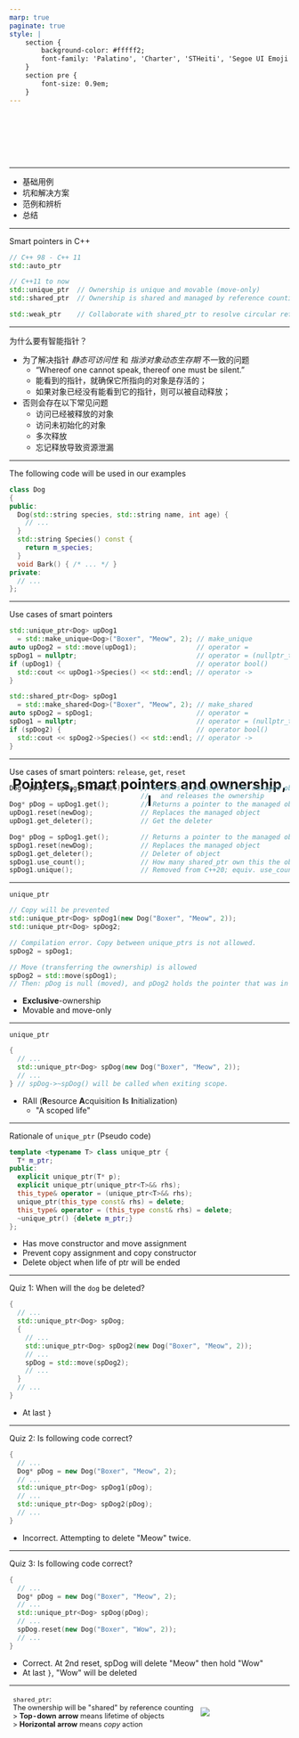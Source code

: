 ```yaml
---
marp: true
paginate: true
style: |
    section {
        background-color: #fffff2;
        font-family: 'Palatino', 'Charter', 'STHeiti', 'Segoe UI Emoji';
    }
    section pre {
        font-size: 0.9em;
    }
---
```


<!-- theme: gaia -->
# Pointers, smart pointers and ownership, I

<style scoped>
h1 {
    text-align: center;
    position: relative;
    top: 30%;
    font-size: 1.8em;
}
</style>

---

* 基础用例
* 坑和解决方案
* 范例和辨析
* 总结

---

Smart pointers in C++
``` C++
// C++ 98 - C++ 11
std::auto_ptr    

// C++11 to now
std::unique_ptr  // Ownership is unique and movable (move-only)
std::shared_ptr  // Ownership is shared and managed by reference counting

std::weak_ptr    // Collaborate with shared_ptr to resolve circular reference issue
```

---

为什么要有智能指针？

* 为了解决指针 _静态可访问性_ 和 _指涉对象动态生存期_ 不一致的问题
  * “Whereof one cannot speak, thereof one must be silent.”
  * 能看到的指针，就确保它所指向的对象是存活的；
  * 如果对象已经没有能看到它的指针，则可以被自动释放；
* 否则会存在以下常见问题
  * 访问已经被释放的对象
  * 访问未初始化的对象
  * 多次释放
  * 忘记释放导致资源泄漏

---

The following code will be used in our examples
``` C++
class Dog
{
public:
  Dog(std::string species, std::string name, int age) {
    // ...
  }
  std::string Species() const {
    return m_species;
  }
  void Bark() { /* ... */ }
private:
  // ...
};
```
---

Use cases of smart pointers

``` C++
std::unique_ptr<Dog> upDog1 
  = std::make_unique<Dog>("Boxer", "Meow", 2); // make_unique
auto upDog2 = std::move(upDog1);               // operator =
spDog1 = nullptr;                              // operator = (nullptr_t)
if (upDog1) {                                  // operator bool()
  std::cout << upDog1->Species() << std::endl; // operator ->
}
```

``` C++
std::shared_ptr<Dog> spDog1
  = std::make_shared<Dog>("Boxer", "Meow", 2); // make_shared
auto spDog2 = spDog1;                          // operator =
spDog1 = nullptr;                              // operator = (nullptr_t)
if (spDog2) {                                  // operator bool()
  std::cout << spDog2->Species() << std::endl; // operator ->
}
```
---

Use cases of smart pointers: `release`, `get`, `reset`
``` C++
Dog* pDog = upDog1.release();    // Returns a pointer to the managed object 
                                 //   and releases the ownership 
Dog* pDog = upDog1.get();        // Returns a pointer to the managed object
upDog1.reset(newDog);            // Replaces the managed object
upDog1.get_deleter();            // Get the deleter
```

``` C++
Dog* pDog = spDog1.get();        // Returns a pointer to the managed object
spDog1.reset(newDog);            // Replaces the managed object
spDog1.get_deleter();            // Deleter of object
spDog1.use_count();              // How many shared_ptr own this the object
spDog1.unique();                 // Removed from C++20; equiv. use_count() == 1
```

---

`unique_ptr`
  
``` C++
// Copy will be prevented
std::unique_ptr<Dog> spDog1(new Dog("Boxer", "Meow", 2));
std::unique_ptr<Dog> spDog2;
```
``` C++
// Compilation error. Copy between unique_ptrs is not allowed.
spDog2 = spDog1;
```
``` C++
// Move (transferring the ownership) is allowed
spDog2 = std::move(spDog1);
// Then: pDog is null (moved), and pDog2 holds the pointer that was in pDog.
```

* **Exclusive**-ownership
* Movable and move-only

---

`unique_ptr`

``` C++
{
  // ...
  std::unique_ptr<Dog> spDog(new Dog("Boxer", "Meow", 2));
  // ...
} // spDog->~spDog() will be called when exiting scope.
```

* RAII (**R**esource **A**cquisition **I**s **I**nitialization)
  * "A scoped life"

---

Rationale of `unique_ptr` (Pseudo code)
``` C++
template <typename T> class unique_ptr {
  T* m_ptr;
public:
  explicit unique_ptr(T* p);
  explicit unique_ptr(unique_ptr<T>&& rhs);
  this_type& operator = (unique_ptr<T>&& rhs);
  unique_ptr(this_type const& rhs) = delete;
  this_type& operator = (this_type const& rhs) = delete;
  ~unique_ptr() {delete m_ptr;}
};
```
* Has move constructor and move assignment
* Prevent copy assignment and copy constructor
* Delete object when life of ptr will be ended
---

Quiz 1: When will the `dog` be deleted?

``` C++
{
  // ...
  std::unique_ptr<Dog> spDog;
  {
    // ...
    std::unique_ptr<Dog> spDog2(new Dog("Boxer", "Meow", 2));
    // ...
    spDog = std::move(spDog2);
    // ...
  }
  // ...
}
```
* At last `}`
---

Quiz 2: Is following code correct?

``` C++
{
  // ...
  Dog* pDog = new Dog("Boxer", "Meow", 2);
  // ...
  std::unique_ptr<Dog> spDog1(pDog);
  // ...
  std::unique_ptr<Dog> spDog2(pDog);
  // ...
}
```
* Incorrect. Attempting to delete "Meow" twice.
---

Quiz 3: Is following code correct?

``` C++
{
  // ...
  Dog* pDog = new Dog("Boxer", "Meow", 2);
  // ...
  std::unique_ptr<Dog> spDog(pDog);
  // ...
  spDog.reset(new Dog("Boxer", "Wow", 2));
  // ...
}
```
* Correct. At 2nd reset, spDog will delete "Meow" then hold "Wow"
* At last `}`, "Wow" will be deleted
  
---

<style scoped>
    table {
        position: relative;
        height: 100%;
    }
    table th {
        display: none;
    }
    table tbody td {
        background-color: transparent !important;
        border-style: hidden;
        font-size: 0.8em;
    }
</style>
|||
|--|--|
| `shared_ptr`: <br>The ownership will be "shared" by reference counting<br> > **Top-down arrow** means lifetime of objects <br> > **Horizontal arrow** means _copy_ action  | ![](media/SharedPtrLifetime.png) |

---

Quiz 4: When will "Meow" be deleted?

``` C++
{
  // ...
  std::shared_ptr<Dog> spDog1;
  {
    // ...
    std::shared_ptr<Dog> spDog2(new Dog("Boxer", "Meow", 2));
    // ...
    spDog1 = spDog2;
    // ...
  }
  // ...
}
```

* 2nd `}`

---
Quiz 5: Is following code correct?

``` C++
{
  // ...
  Dog* pDog = new Dog("Boxer", "Meow", 2);
  // ...
  std::shared_ptr<Dog> spDog1(pDog);
  // ...
  std::shared_ptr<Dog> spDog2(pDog);
  // ...
}
```
* Incorrect. Attempting to delete `pDog` twice.

---

Quiz 6: Is following code correct?

``` C++
{
  // ...
  Dog* pDog = new Dog("Boxer", "Meow", 2);
  // ...
  std::shared_ptr<Dog> spDog(pDog);
  // ...
  spDog.reset(new Dog("Boxer", "Wow", 2));
  // ...
}
```
* Correct
